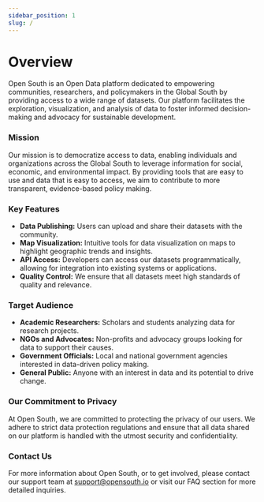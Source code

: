 ```yaml
---
sidebar_position: 1
slug: /
---
```


# Overview

Open South is an Open Data platform dedicated to empowering communities, researchers, and policymakers in the Global South by providing access to a wide range of datasets. Our platform facilitates the exploration, visualization, and analysis of data to foster informed decision-making and advocacy for sustainable development.

### Mission

Our mission is to democratize access to data, enabling individuals and organizations across the Global South to leverage information for social, economic, and environmental impact. By providing tools that are easy to use and data that is easy to access, we aim to contribute to more transparent, evidence-based policy making.

### Key Features

- **Data Publishing:** Users can upload and share their datasets with the community.
- **Map Visualization:** Intuitive tools for data visualization on maps to highlight geographic trends and insights.
- **API Access:** Developers can access our datasets programmatically, allowing for integration into existing systems or applications.
- **Quality Control:** We ensure that all datasets meet high standards of quality and relevance.

### Target Audience

- **Academic Researchers:** Scholars and students analyzing data for research projects.
- **NGOs and Advocates:** Non-profits and advocacy groups looking for data to support their causes.
- **Government Officials:** Local and national government agencies interested in data-driven policy making.
- **General Public:** Anyone with an interest in data and its potential to drive change.

### Our Commitment to Privacy

At Open South, we are committed to protecting the privacy of our users. We adhere to strict data protection regulations and ensure that all data shared on our platform is handled with the utmost security and confidentiality.

### Contact Us

For more information about Open South, or to get involved, please contact our support team at [support@opensouth.io](mailto:support@opensouth.io) or visit our FAQ section for more detailed inquiries.
